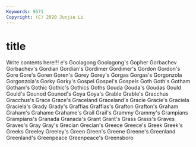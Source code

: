 ```yaml
---
Keywords: 9571
Copyright: (C) 2020 Junjie Li
---
```


# title

Write contents here!!!
e's 
Goolagong 
Goolagong's 
Gopher 
Gorbachev 
Gorbachev's 
Gordian 
Gordian's 
Gordimer 
Gordimer's
Gordon 
Gordon's 
Gore 
Gore's 
Goren 
Goren's 
Gorey 
Gorey's 
Gorgas 
Gorgas's
Gorgonzola 
Gorgonzola's 
Gorky 
Gorky's 
Gospel 
Gospel's 
Gospels 
Goth 
Goth's 
Gotham
Gotham's 
Gothic 
Gothic's 
Gothics 
Goths 
Gouda 
Gouda's 
Goudas 
Gould 
Gould's
Gounod 
Gounod's 
Goya 
Goya's 
Grable 
Grable's 
Gracchus 
Gracchus's 
Grace 
Grace's
Graceland 
Graceland's 
Gracie 
Gracie's 
Graciela 
Graciela's 
Grady 
Grady's 
Graffias 
Graffias's
Grafton 
Grafton's 
Graham 
Graham's 
Grahame 
Grahame's 
Grail 
Grail's 
Grammy 
Grammy's
Grampians 
Grampians's 
Granada 
Granada's 
Grant 
Grant's 
Grass 
Grass's 
Graves 
Graves's
Gray 
Gray's 
Grecian 
Grecian's 
Greece 
Greece's 
Greek 
Greek's 
Greeks 
Greeley
Greeley's 
Green 
Green's 
Greene 
Greene's 
Greenland 
Greenland's 
Greenpeace 
Greenpeace's 
Greensboro

